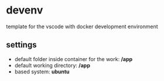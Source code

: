 # devenv
template for the vscode with docker development environment

## settings
- default folder inside container for the work: **/app**
- default working directory: **/app**
- based system: **ubuntu**

